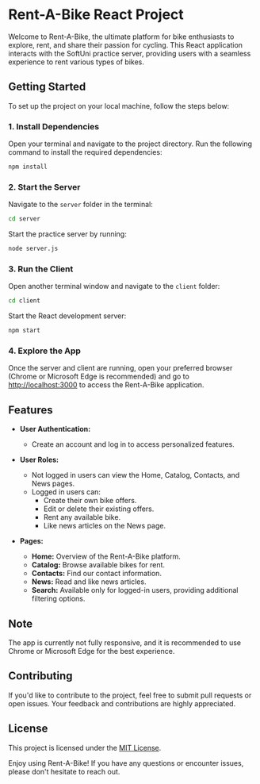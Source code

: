 # Rent-A-Bike React Project

Welcome to Rent-A-Bike, the ultimate platform for bike enthusiasts to explore, rent, and share their passion for cycling. This React application interacts with the SoftUni practice server, providing users with a seamless experience to rent various types of bikes.

## Getting Started

To set up the project on your local machine, follow the steps below:

### 1. Install Dependencies

Open your terminal and navigate to the project directory. Run the following command to install the required dependencies:

```bash
npm install
```

### 2. Start the Server

Navigate to the `server` folder in the terminal:

```bash
cd server
```

Start the practice server by running:

```bash
node server.js
```

### 3. Run the Client

Open another terminal window and navigate to the `client` folder:

```bash
cd client
```

Start the React development server:

```bash
npm start
```

### 4. Explore the App

Once the server and client are running, open your preferred browser (Chrome or Microsoft Edge is recommended) and go to [http://localhost:3000](http://localhost:3000) to access the Rent-A-Bike application.

## Features

- **User Authentication:**
  - Create an account and log in to access personalized features.

- **User Roles:**
  - Not logged in users can view the Home, Catalog, Contacts, and News pages.
  - Logged in users can:
    - Create their own bike offers.
    - Edit or delete their existing offers.
    - Rent any available bike.
    - Like news articles on the News page.

- **Pages:**
  - **Home:** Overview of the Rent-A-Bike platform.
  - **Catalog:** Browse available bikes for rent.
  - **Contacts:** Find our contact information.
  - **News:** Read and like news articles.
  - **Search:** Available only for logged-in users, providing additional filtering options.

## Note

The app is currently not fully responsive, and it is recommended to use Chrome or Microsoft Edge for the best experience.

## Contributing

If you'd like to contribute to the project, feel free to submit pull requests or open issues. Your feedback and contributions are highly appreciated.

## License

This project is licensed under the [MIT License](LICENSE).

Enjoy using Rent-A-Bike! If you have any questions or encounter issues, please don't hesitate to reach out.